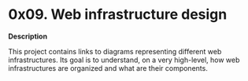 # 0x09. Web infrastructure design

**Description**

This project contains links to diagrams representing different web infrastructures. Its goal is to understand, on a very high-level, how web infrastructures are organized and what are their components.
